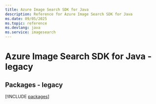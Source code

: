 ```yaml
---
title: Azure Image Search SDK for Java
description: Reference for Azure Image Search SDK for Java
ms.date: 09/05/2025
ms.topic: reference
ms.devlang: java
ms.service: imagesearch
---
```

# Azure Image Search SDK for Java - legacy
## Packages - legacy
[!INCLUDE [packages](image-search-index.md)]